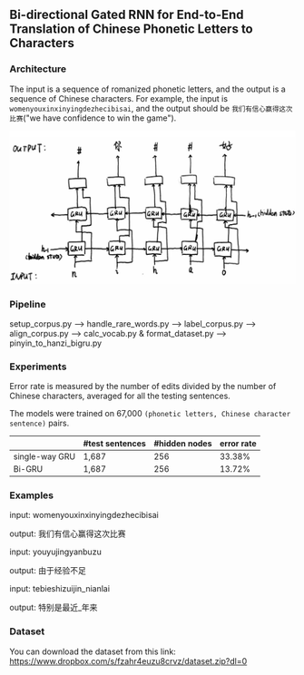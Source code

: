 ## Bi-directional Gated RNN for End-to-End Translation of Chinese Phonetic Letters to Characters

### Architecture 

The input is a sequence of romanized phonetic letters, and the output is a sequence of Chinese characters. 
For example, the input is ```womenyouxinxinyingdezhecibisai```, and the output should be ```我们有信心赢得这次比赛```("we have confidence to win the game").

![Bi-directional Gated RNN for End-to-End Translation of Chinese Phonetic Letters to Characters](architecture.png)

### Pipeline
setup_corpus.py
-->
handle_rare_words.py
-->
label_corpus.py
-->
align_corpus.py
-->
calc_vocab.py & format_dataset.py
-->
pinyin_to_hanzi_bigru.py

### Experiments

Error rate is measured by the number of edits divided by the number of Chinese characters, averaged for all the testing sentences.

The models were trained on 67,000 ```(phonetic letters, Chinese character sentence)``` pairs.

|                | #test sentences | #hidden nodes | error rate |
|----------------|-----------------|---------------|------------|
| single-way GRU | 1,687           | 256           | 33.38%     |
| Bi-GRU         | 1,687           | 256           | 13.72%     |

### Examples
input: womenyouxinxinyingdezhecibisai

output: 我们有信心赢得这次比赛

input: youyujingyanbuzu


output: 由于经验不足


input: tebieshizuijin_nianlai

output: 特别是最近_年来

### Dataset

You can download the dataset from this link: https://www.dropbox.com/s/fzahr4euzu8crvz/dataset.zip?dl=0
